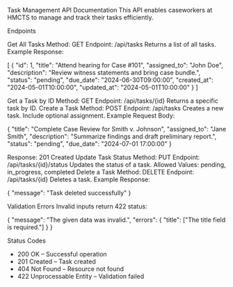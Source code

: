 Task Management API Documentation
This API enables caseworkers at HMCTS to manage and track their tasks efficiently.

Endpoints

Get All Tasks
Method: GET
Endpoint: /api/tasks
Returns a list of all tasks.
Example Response:

[
  {
    "id": 1,
    "title": "Attend hearing for Case #101",
    "assigned_to": "John Doe",
    "description": "Review witness statements and bring case bundle.",
    "status": "pending",
    "due_date": "2024-06-30T09:00:00",
    "created_at": "2024-05-01T10:00:00",
    "updated_at": "2024-05-01T10:00:00"
  }
]

Get a Task by ID
Method: GET
Endpoint: /api/tasks/{id}
Returns a specific task by ID.
Create a Task
Method: POST
Endpoint: /api/tasks
Creates a new task. Include optional assignment.
Example Request Body:

{
  "title": "Complete Case Review for Smith v. Johnson",
  "assigned_to": "Jane Smith",
  "description": "Summarize findings and draft preliminary report.",
  "status": "pending",
  "due_date": "2024-07-01 17:00:00"
}

Response: 201 Created
Update Task Status
Method: PUT
Endpoint: /api/tasks/{id}/status
Updates the status of a task.
Allowed Values: pending, in_progress, completed
Delete a Task
Method: DELETE
Endpoint: /api/tasks/{id}
Deletes a task.
Example Response:

{
  "message": "Task deleted successfully"
}

Validation Errors
Invalid inputs return 422 status:

{
  "message": "The given data was invalid.",
  "errors": {
    "title": ["The title field is required."]
  }
}

Status Codes

- 200 OK – Successful operation
- 201 Created – Task created
- 404 Not Found – Resource not found
- 422 Unprocessable Entity – Validation failed

